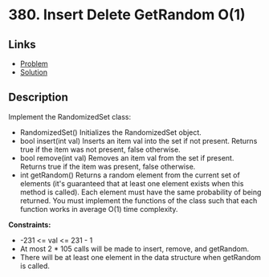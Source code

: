 # 380. Insert Delete GetRandom O(1)

## Links

- [Problem](https://leetcode.com/problems/insert-delete-getrandom-o1/description/?envType=study-plan-v2&envId=top-interview-150)
- [Solution](./solution.py)

## Description

Implement the RandomizedSet class:

- RandomizedSet() Initializes the RandomizedSet object.
- bool insert(int val) Inserts an item val into the set if not present. Returns true if the item was not present, false otherwise.
- bool remove(int val) Removes an item val from the set if present. Returns true if the item was present, false otherwise.
- int getRandom() Returns a random element from the current set of elements (it's guaranteed that at least one element exists when this method is called). Each element must have the same probability of being returned. You must implement the functions of the class such that each function works in average O(1) time complexity.

**Constraints:**

- -231 <= val <= 231 - 1
- At most 2 * 105 calls will be made to insert, remove, and getRandom.
- There will be at least one element in the data structure when getRandom is called.
